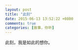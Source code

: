 ```yaml
---
layout: post
title: "此刻"
date: 2015-06-13 13:52:22 +0800
comments: true
categories: [故事，你听] 
---
```

此刻，我是如此的想你。
